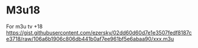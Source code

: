 # M3u18
For m3u tv +18
https://gist.githubusercontent.com/ezersky/02dd60d60d7e1e3507fedf8187ce3718/raw/106a6b1906c806db441b0af7ee961bf5e6abaa90/xxx.m3u
